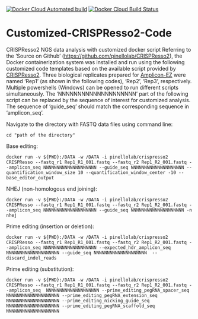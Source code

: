 [![Docker Cloud Automated build](https://img.shields.io/docker/cloud/automated/pinellolab/crispresso2.svg)](https://hub.docker.com/r/pinellolab/crispresso2)
[![Docker Cloud Build Status](https://img.shields.io/docker/cloud/build/pinellolab/crispresso2.svg)](https://hub.docker.com/r/pinellolab/crispresso2)

# Customized-CRISPResso2-Code
CRISPResso2 NGS data analysis with customized docker script 
Referring to the ‘Source on Github’ (https://github.com/pinellolab/CRISPResso2), the Docker containerization system was installed and run using the following customized code templates based on the available script provided by [CRISPResso2](https://crispresso.pinellolab.partners.org/submission). Three biological replicates prepared for [Amplicon-EZ](https://web.genewiz.com/amplicon-ez-faq) were named ‘Rep1’ (as shown in the following codes), ‘Rep2’, ‘Rep3’, respectively. Multiple powershells (Windows) can be opened to run different scripts simultaneously. The ‘NNNNNNNNNNNNNNNNNNNN’ part of the following script can be replaced by the sequence of interest for customized analysis. The sequence of ‘guide_seq’ should match the corresponding sequence in ‘amplicon_seq’. 

Navigate to the directory with FASTQ data files using command line: 
```
cd "path of the directory"
```

Base editing: 
```
docker run -v ${PWD}:/DATA -w /DATA -i pinellolab/crispresso2 CRISPResso --fastq_r1 Rep1_R1_001.fastq --fastq_r2 Rep1_R2_001.fastq --amplicon_seq NNNNNNNNNNNNNNNNNNNN --guide_seq NNNNNNNNNNNNNNNNNNNN --quantification_window_size 10 --quantification_window_center -10 --base_editor_output
```

NHEJ (non-homologous end joining):
```
docker run -v ${PWD}:/DATA -w /DATA -i pinellolab/crispresso2 CRISPResso --fastq_r1 Rep1_R1_001.fastq --fastq_r2 Rep1_R2_001.fastq --amplicon_seq NNNNNNNNNNNNNNNNNNNN --guide_seq NNNNNNNNNNNNNNNNNNNN -n nhej
```

Prime editing (insertion or deletion): 
```
docker run -v ${PWD}:/DATA -w /DATA -i pinellolab/crispresso2 CRISPResso --fastq_r1 Rep1_R1_001.fastq --fastq_r2 Rep1_R2_001.fastq --amplicon_seq NNNNNNNNNNNNNNNNNNNN --expected_hdr_amplicon_seq NNNNNNNNNNNNNNNNNNNN --guide_seq NNNNNNNNNNNNNNNNNNNN  --discard_indel_reads 
```

Prime editing (substitution): 
```
docker run -v ${PWD}:/DATA -w /DATA -i pinellolab/crispresso2 CRISPResso --fastq_r1 Rep1_R1_001.fastq --fastq_r2 Rep1_R2_001.fastq --amplicon_seq  NNNNNNNNNNNNNNNNNNNN --prime_editing_pegRNA_spacer_seq NNNNNNNNNNNNNNNNNNNN --prime_editing_pegRNA_extension_seq NNNNNNNNNNNNNNNNNNNN --prime_editing_nicking_guide_seq NNNNNNNNNNNNNNNNNNNN --prime_editing_pegRNA_scaffold_seq NNNNNNNNNNNNNNNNNNNN
```

